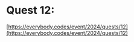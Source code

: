 # Quest 12: 

[https://everybody.codes/event/2024/quests/12](https://everybody.codes/event/2024/quests/12)

